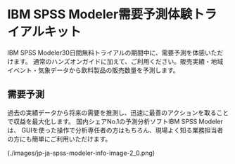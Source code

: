 # IBM SPSS Modeler需要予測体験トライアルキット

IBM SPSS Modeler30日間無料トライアルの期間中に、需要予測を体感いただけます。
通常のハンズオンガイドに加えて、ご利用ください。販売実績・地域イベント・気象データから飲料製品の販売数量を予測します。

## 需要予測
過去の実績データから将来の需要を推測し、迅速に最善のアクションを取ることで収益を最大化します。
国内シェアNo.1の予測分析ソフトIBM SPSS Modelerは、 GUIを使った操作で分析専任者の方はもちろん、現場よく知る業務担当者の方にも簡単にご利用いただけます。

(./images/jp-ja-spss-modeler-info-image-2_0.png)
